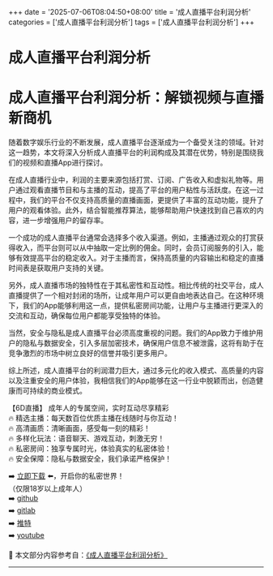 +++
date = '2025-07-06T08:04:50+08:00'
title = '成人直播平台利润分析'
categories = ['成人直播平台利润分析']
tags = ['成人直播平台利润分析']
+++

# 成人直播平台利润分析

# 成人直播平台利润分析：解锁视频与直播新商机

随着数字娱乐行业的不断发展，成人直播平台逐渐成为一个备受关注的领域。针对这一趋势，本文将深入分析成人直播平台的利润构成及其潜在优势，特别是围绕我们的视频和直播App进行探讨。

在成人直播行业中，利润的主要来源包括打赏、订阅、广告收入和虚拟礼物等。用户通过观看直播节目和与主播的互动，提高了平台的用户粘性与活跃度。在这一过程中，我们的平台不仅支持高质量的直播画面，更提供了丰富的互动功能，提升了用户的观看体验。此外，结合智能推荐算法，能够帮助用户快速找到自己喜欢的内容，进一步增强用户的留存率。

一个成功的成人直播平台通常会选择多个收入渠道。例如，主播通过观众的打赏获得收入，而平台则可以从中抽取一定比例的佣金。同时，会员订阅服务的引入，能够有效提高平台的稳定收入。对于主播而言，保持高质量的内容输出和稳定的直播时间表是获取用户支持的关键。

另外，成人直播市场的独特性在于其私密性和互动性。相比传统的社交平台，成人直播提供了一个相对封闭的场所，让成年用户可以更自由地表达自己。在这种环境下，我们的App能够利用这一点，提供私密房间功能，让用户与主播进行更深入的交流和互动，确保每位用户都能享受独特的体验。

当然，安全与隐私是成人直播平台必须高度重视的问题。我们的App致力于维护用户的隐私与数据安全，引入多层加密技术，确保用户信息不被泄露，这将有助于在竞争激烈的市场中树立良好的信誉并吸引更多用户。

综上所述，成人直播平台的利润潜力巨大，通过多元化的收入模式、高质量的内容以及注重安全的用户体验，我相信我们的App能够在这一行业中脱颖而出，创造健康而可持续的商业模式。

【6D直播】
成年人的专属空间，实时互动尽享精彩  
🔥 精选主播：每天数百位优质主播在线随时与你互动！  
🔥 高清画质：清晰画面，感受每一刻的精彩！  
🔥 多样化玩法：语音聊天、游戏互动，刺激无穷！  
🔥 私密房间：独享专属时光，体验真实的私密体验！  
🔥 安全保障：隐私与数据安全，我们承诺严格保护！  

➡️ [立即下载](https://down123.s3.ap-east-1.amazonaws.com/down/down.html?channelCode=blog) ⬅️，开启你的私密世界！  
（仅限18岁以上成年人）  
➡️ [github](https://aldult-live.github.io/)  
➡️ [gitlab](https://seo-09598d.gitlab.io/)  
➡️ [推特](https://x.com/wegame33)  
➡️ [youtube](https://www.youtube.com/@6Dlive)


📘 本文部分内容参考自：[《成人直播平台利润分析》](https://github.com/91seman/91)

---
